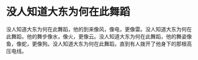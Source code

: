 # 没人知道大东为何在此舞蹈

没人知道大东为何在此舞蹈，他的到来像风，像电，更像雷。没人知道大东为何在此舞蹈，他的舞步像水，像火，更像云。没人知道大东为何在此舞蹈，他的舞姿像鱼，像蛇，更像狗。没人知道大东为何在此舞蹈，直到有人拨开了他身下的那根高压电线。

